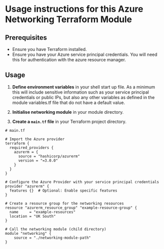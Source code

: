 # Usage instructions for this Azure Networking Terraform Module

## Prerequisites

- Ensure you have Terraform installed.
- Ensure you have your Azure service principal credentials. You will need this for authentication with the azure resource manager.

## Usage

1. **Define environment variables** in your shell start up file. As a minimum this will include sensitive information such as your service principal credentials or public IPs, but also any other variables as defined in the module variables.tf file that do not have a default value.

2. **Initialise networking module** in your module directory.

3. **Create a `main.tf` file** in your Terraform project directory.

```hcl
# main.tf

# Import the Azure provider
terraform {
  required_providers {
    azurerm = {
      source = "hashicorp/azurerm"
      version = "=3.0.0"
    }
  }
}

# Configure the Azure Provider with your service principal credentials
provider "azurerm" {
  features {}  # Optional: Enable specific features
}

# Create a resource group for the networking resources
resource "azurerm_resource_group" "example-resource-group" {
  name     = "example-resources"
  location = "UK South"
}

# Call the networking module (child directory)
module "networking" {
    source = "./networking-module-path"
}
